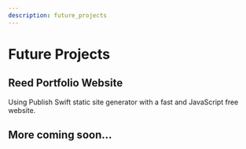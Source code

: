 ```yaml
---
description: future_projects
---
```

# Future Projects
## Reed Portfolio Website
Using Publish Swift static site generator with a fast and JavaScript free website.
## More coming soon...
